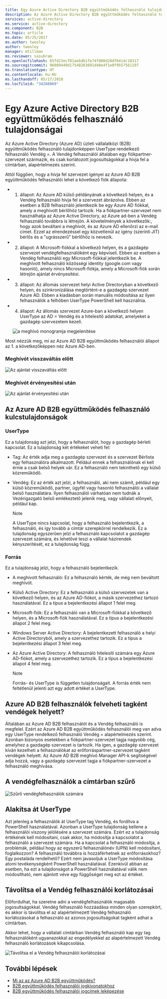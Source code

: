 ```yaml
---
title: Egy Azure Active Directory B2B együttműködés felhasználó tulajdonságai |} Microsoft Docs
description: Az Azure Active Directory B2B együttműködés felhasználó tulajdonságainak konfigurálható
services: active-directory
ms.service: active-directory
ms.component: B2B
ms.topic: article
ms.date: 05/25/2017
ms.author: twooley
author: twooley
manager: mtillman
ms.reviewer: sasubram
ms.openlocfilehash: 65fd23ecf81aebdb1fe74f800d20df6414c18317
ms.sourcegitcommit: 96089449d17548263691d40e4f1e8f9557561197
ms.translationtype: HT
ms.contentlocale: hu-HU
ms.lasthandoff: 05/17/2018
ms.locfileid: "34260069"
---
```

# <a name="properties-of-an-azure-active-directory-b2b-collaboration-user"></a>Egy Azure Active Directory B2B együttműködés felhasználó tulajdonságai

Az Azure Active Directory (Azure AD) üzleti vállalatközi (B2B) együttműködés felhasználó tulajdonképpen UserType rendelkező felhasználó Vendég =. A Vendég felhasználói általában egy fiókpartner-szervezet származik, és csak korlátozott jogosultságokkal a hívja fel a címtárban, alapértelmezés szerint.

Attól függően, hogy a hívja fel szervezet igényei az Azure AD B2B együttműködés felhasználói lehet a következő fiók állapota:

- 1. állapot: Az Azure AD külső példányának a következő helyen, és a Vendég felhasználó hívja fel a szervezet ábrázolva. Ebben az esetben a B2B felhasználó jelentkezik be egy Azure AD fiókkal, amely a meghívott bérlőhöz tartozik. Ha a fiókpartner-szervezet nem használhatja az Azure Active Directory, az Azure ad-ben a Vendég felhasználó továbbra is létrejön. A követelmények a következők:, hogy azok beváltani a meghívót, és az Azure AD ellenőrzi az e-mail címet. Ezzel az elrendezéssel egy közvetlenül az igény (szerinti JIT) bérlős és a "ugrásszerű" bérlőhöz is nevezik.

- 2. állapot: A Microsoft-fiókkal a következő helyen, és a gazdagép szervezet vendégfelhasználóként egy képviseli. Ebben az esetben a Vendég felhasználói egy Microsoft-fiókkal jelentkezik be. A meghívott felhasználó közösségi identity (google.com vagy hasonló), amely nincs Microsoft-fiókja, amely a Microsoft-fiók során létrejön ajánlat érvényesítési.

- 3. állapot: Az állomás szervezet helyi Active Directoryban a következő helyen, és szinkronizálása megtörtént-e a gazdagép szervezet Azure AD. Ebben a kiadásban során manuális módosítása az ilyen felhasználók a felhőben UserType PowerShell kell használnia.

- 4. állapot: Az állomás szervezet Azure-ban a következő helyen UserType az AD = Vendég és a hitelesítő adatokat, amelyeket a gazdagép szervezetem kezeli.

  ![a meghívó monogramja megjelenítése](media/user-properties/redemption-diagram.png)


Most nézzük meg, mi az Azure AD B2B együttműködés felhasználói állapot az 1. a következőképpen néz Azure AD-ben.

### <a name="before-invitation-redemption"></a>Meghívót visszaváltás előtt

![Az ajánlat visszaváltás előtt](media/user-properties/before-redemption.png)

### <a name="after-invitation-redemption"></a>Meghívót érvényesítési után

![Az ajánlat érvényesítési után](media/user-properties/after-redemption.png)

## <a name="key-properties-of-the-azure-ad-b2b-collaboration-user"></a>Az Azure AD B2B együttműködés felhasználó kulcstulajdonságok
### <a name="usertype"></a>UserType
Ez a tulajdonság azt jelzi, hogy a felhasználót, hogy a gazdagép bérleti kapcsolat. Ez a tulajdonság két értékeket veheti fel:
- Tag: Az érték adja meg a gazdagép szervezet és a szervezet Bérlista egy felhasználóra alkalmazott. Például ennek a felhasználónak el kell érnie a csak belső helyek vár. Ez a felhasználó nem tekinthető egy külső közreműködő.

- Vendég: Ez az érték azt jelzi, a felhasználó, aki nem számít, például egy külső közreműködő, partner, ügyfél vagy hasonló felhasználói a vállalat belső használatára. Ilyen felhasználói várhatóan nem tudnák a Vezérigazgató belső emlékeztető jelenik meg, vagy vállalati előnyeit, például kap.

  > [!NOTE]
  > A UserType nincs kapcsolat, hogy a felhasználó bejelentkezik, a felhasználó, és így tovább a címtár szerepkörrel rendelkezik. Ez a tulajdonság egyszerűen jelzi a felhasználó kapcsolatot a gazdagép szervezet számára, és lehetővé teszi a vállalat házirendek kényszerítését, ez a tulajdonság függ.

### <a name="source"></a>Forrás
Ez a tulajdonság jelzi, hogy a felhasználó bejelentkezik.

- A meghívott felhasználó: Ez a felhasználó kérték, de még nem beváltott meghívót.

- Külső Active Directory: Ez a felhasználó a külső szervezetek van a következő helyen, és az Azure AD-fiókot, a másik szervezethez tartozó használatával. Ez a típus a bejelentkezési állapot 1 felel meg.

- Microsoft-fiók: Ez a felhasználó van a Microsoft-fiókkal a következő helyen, és a Microsoft-fiók használatával. Ez a típus a bejelentkezési állapot 2 felel meg.

- Windows Server Active Directory: A bejelentkezett felhasználó a helyi Active Directoryból, amely a szervezethez tartozik. Ez a típus a bejelentkezési állapot 3 felel meg.

- Az Azure Active Directory: A felhasználó hitelesíti számára egy Azure AD-fiókot, amely a szervezethez tartozik. Ez a típus a bejelentkezési állapot 4 felel meg.
  > [!NOTE]
  > Forrás- és UserType is független tulajdonságait. A forrás érték nem feltétlenül jelenti azt egy adott értéket a UserType.

## <a name="can-azure-ad-b2b-users-be-added-as-members-instead-of-guests"></a>Azure AD B2B felhasználók felveheti tagként vendégek helyett?
Általában az Azure AD B2B felhasználót és a Vendég felhasználó is megfelel. Ezért az Azure AD B2B együttműködés felhasználói meg van adva egy UserType rendelkező felhasználó Vendég = alapértelmezés szerint. Azonban bizonyos esetekben a fiókpartner-szervezet tagja nagyobb cég, amelyhez a gazdagép szervezet is tartozik. Ha igen, a gazdagép szervezet kíván kezelheti a felhasználókat az erőforráspartner-szervezet tagként vendégek helyett. Az Azure AD B2B meghívó Manager API-k segítségével adja hozzá, vagy a gazdagép szervezet tagja a fiókpartner-szervezet a felhasználó meghívása.

## <a name="filter-for-guest-users-in-the-directory"></a>A vendégfelhasználók a címtárban szűrő

![Szűrő vendégfelhasználók számára](media/user-properties/filter-guest-users.png)

## <a name="convert-usertype"></a>Alakítsa át UserType
Azt jelenleg a felhasználók át UserType tag Vendég, és fordítva a PowerShell használatával. Azonban a UserType tulajdonság kellene a felhasználói viszony jelölésére a szervezet számára. Ezért ez a tulajdonság értékének kell módosítani, csak akkor, ha módosítja a kapcsolatot a felhasználó a szervezet számára. Ha a kapcsolat a felhasználó módosítja, a problémák, például hogy az egyszerű felhasználónév (UPN) kell módosítani, foglalkozzon? A felhasználó továbbra is hozzáférhetnek az erőforrásokhoz? Egy postaláda rendelhető? Ezért nem javasoljuk a UserType módosítása atomi tevékenységként PowerShell használatával. Ezenkívül abban az esetben, ha ezt a tulajdonságot a PowerShell használatával válik nem módosítható, nem ajánlott véve egy függőséget meg ezt az értéket.

## <a name="remove-guest-user-limitations"></a>Távolítsa el a Vendég felhasználói korlátozásai
Előfordulhat, ha szeretne adni a vendégfelhasználók magasabb jogosultságokkal. Vendég felhasználó hozzáadása minden olyan szerepkört, és akkor is távolítsa el az alapértelmezett Vendég felhasználó korlátozásokat a felhasználó az azonos jogosultságokat tagként adhat a címtárban.

Akkor lehet, hogy a vállalati címtárban Vendég felhasználó kap egy tag felhasználóként ugyanazokkal az engedélyekkel az alapértelmezett Vendég felhasználó korlátozások kikapcsolása.

![Távolítsa el a Vendég felhasználói korlátozásai](media/user-properties/remove-guest-limitations.png)

## <a name="next-steps"></a>További lépések

* [Mi az az Azure AD B2B együttműködés?](what-is-b2b.md)
* [B2B együttműködés felhasználói jogkivonatokhoz](user-token.md)
* [B2B együttműködés felhasználói jogcímek leképezése](claims-mapping.md)
